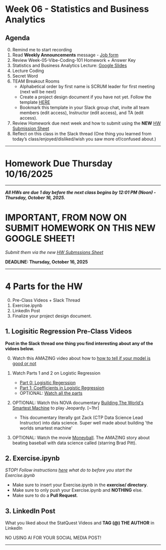 # Week 06 - Statistics and Business Analytics

## Agenda
0. Remind me to start recording
1. Read **Weekly Announcements** message - [Job form](https://docs.google.com/forms/d/e/1FAIpQLSdp18OfCKTkB8ZndsytlQLU3G6gM1qe6JZDhm0LJJcYtFmwNA/viewform?usp=dialog)
2. Review Week-05-Vibe-Coding-101 Homework + Answer Key
3. Statistics and Business Analytics Lecture: [Google Slides](https://docs.google.com/presentation/d/18UjEIwVGdaWwew2M00QNS_8A-tkASBVzCqAtrQ2CbF4/edit?slide=id.g37a6054627d_0_20#slide=id.g37a6054627d_0_20)
4. Lecture Coding
5. Secret Word
6. TEAM Breakout Rooms
	- Alphabetical order by first name is SCRUM leader for first meeting (next will be next)
	- Create a project design document if you have not yet. Follow the template [HERE](https://github.com/CUNYTechPrep/ds-fall-2025-fri-0630/blob/main/Week-06-Business-Stats-Analytics/project_design_template.md)
	- Bookmark this template in your Slack group chat, invite all team members (edit access), Instructor (edit access), and TA (edit access).
7. Review Homework due next week and how to submit using the **NEW** [HW Submission Sheet](https://docs.google.com/spreadsheets/d/1YdhSynT-nOL_UkpDon7vJmy4zE0AU8_ICyFVjSplTLI/edit?usp=sharing)
8. Reflect on this class in the Slack thread (One thing you learned from today’s class/enjoyed/disliked/wish you saw more of/confused about.)

---

# Homework Due Thursday 10/16/2025

---

**_All HWs are due 1 day before the next class begins by 12:01 PM (Noon) - Thursday, October 16, 2025._**

# IMPORTANT, FROM NOW ON SUBMIT HOMEWORK ON THIS NEW GOOGLE SHEET!

_Submit them via the new [HW Submssions Sheet](https://docs.google.com/spreadsheets/d/1YdhSynT-nOL_UkpDon7vJmy4zE0AU8_ICyFVjSplTLI/edit?usp=sharing)_

**DEADLINE: Thursday, October 16, 2025**

---

# 4 Parts for the HW

0. Pre-Class Videos + Slack Thread
1. Exercise.ipynb
2. LinkedIn Post
3. Finalize your project design document.

## 1. Logisitic Regression Pre-Class Videos 
**Post in the Slack thread one thing you find interesting about any of the vidoes below.**

0. Watch this AMAZING video about how to [how to tell if your model is good or not](https://www.youtube.com/watch?v=Kdsp6soqA7o&ab_channel=StatQuestwithJoshStarmer)

1. Watch Parts 1 and 2 on Logistic Regression
    * [Part 0: Logisitic Regerssion](https://www.youtube.com/watch?v=yIYKR4sgzI8&list=PLblh5JKOoLUKxzEP5HA2d-Li7IJkHfXSe&index=1&t=424s&ab_channel=StatQuestwithJoshStarmer) 
    * [Part 1: Coefficients in Logistic Regression](https://www.youtube.com/watch?v=vN5cNN2-HWE&list=PLblh5JKOoLUKxzEP5HA2d-Li7IJkHfXSe&index=2&t=834s&ab_channel=StatQuestwithJoshStarmer)
    * OPTIONAL:  [Watch all the parts](https://www.youtube.com/playlist?list=PLblh5JKOoLUKxzEP5HA2d-Li7IJkHfXSe)
 
2. OPTIONAL: Watch this NOVA documentary [Building The World's Smartest Machine](https://youtu.be/4svcCJJ6ciw?si=ERSmoLJOEhIAKVqp) to play Jeopardy. [~1hr]
    * This documentary literally got Zack (CTP Data Science Lead Instructor) into data science. Super well made about building 'the worlds smartest machine'

3. OPTIONAL:  Watch the movie [Moneyball](https://www.youtube.com/watch?v=D1R-LwHbld4&ab_channel=SonyPicturesEntertainment). The AMAZING story about beating baseball with data science called (starring Brad Pitt).

## 2. Exercise.ipynb
_STOP! Follow instructions [here](https://github.com/CUNYTechPrep/ds-fall-2025-fri-0630?tab=readme-ov-file#setup-instructions-github-and-homeworks) what do to before you start the Exercise.ipynb_

- Make sure to insert your Exercise.ipynb in the **exercise/ directory**.
- Make sure to only push your Exercise.ipynb and **NOTHING** else.
- Make sure to do a **Pull Request**.

## 3. LinkedIn Post
What you liked about the StatQuest Videos and **TAG (@) THE AUTHOR** in LinkedIn

NO USING AI FOR YOUR SOCIAL MEDIA POST!

---
